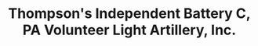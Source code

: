 ---
layout: repo
title: "Thompson's Independent Battery C, PA Volunteer Light Artillery, Inc."
id: 14295
permalink: repos/14295/
---